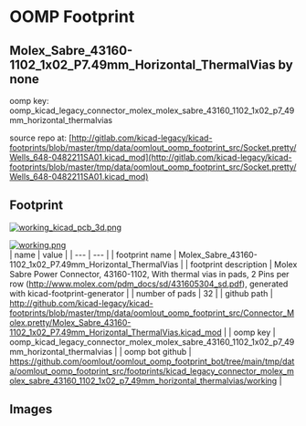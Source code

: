 # OOMP Footprint  
## Molex_Sabre_43160-1102_1x02_P7.49mm_Horizontal_ThermalVias  by none  
  
oomp key: oomp_kicad_legacy_connector_molex_molex_sabre_43160_1102_1x02_p7_49mm_horizontal_thermalvias  
  
source repo at: [http://gitlab.com/kicad-legacy/kicad-footprints/blob/master/tmp/data/oomlout_oomp_footprint_src/Socket.pretty/Wells_648-0482211SA01.kicad_mod](http://gitlab.com/kicad-legacy/kicad-footprints/blob/master/tmp/data/oomlout_oomp_footprint_src/Socket.pretty/Wells_648-0482211SA01.kicad_mod)  
## Footprint  
  
[![working_kicad_pcb_3d.png](working_kicad_pcb_3d_600.png)](working_kicad_pcb_3d.png)  
  
[![working.png](working_600.png)](working.png)  
| name | value | 
| --- | --- | 
| footprint name | Molex_Sabre_43160-1102_1x02_P7.49mm_Horizontal_ThermalVias | 
| footprint description | Molex Sabre Power Connector, 43160-1102, With thermal vias in pads, 2 Pins per row (http://www.molex.com/pdm_docs/sd/431605304_sd.pdf), generated with kicad-footprint-generator | 
| number of pads | 32 | 
| github path | http://github.com/kicad-legacy/kicad-footprints/blob/master/tmp/data/oomlout_oomp_footprint_src/Connector_Molex.pretty/Molex_Sabre_43160-1102_1x02_P7.49mm_Horizontal_ThermalVias.kicad_mod | 
| oomp key | oomp_kicad_legacy_connector_molex_molex_sabre_43160_1102_1x02_p7_49mm_horizontal_thermalvias | 
| oomp bot github | https://github.com/oomlout/oomlout_oomp_footprint_bot/tree/main/tmp/data/oomlout_oomp_footprint_src/footprints/kicad_legacy_connector_molex_molex_sabre_43160_1102_1x02_p7_49mm_horizontal_thermalvias/working | 
## Images  

